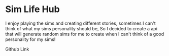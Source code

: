 # Sim Life Hub

I enjoy playing the sims and creating different stories, sometimes I can't think of what my sims personality should be, So I decided to create a api that will generate random sims for me to create when I can't think of a good personality for my sims!

Github Link